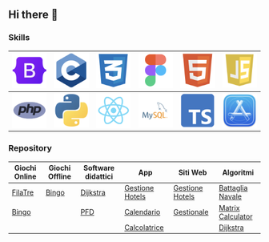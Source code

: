 ## Hi there 👋

### Skills

| <img src="https://github.com/vittorioPiotti/vittorioPiotti/blob/main/images/bootstrap.png" width="70"> | <img src="https://github.com/vittorioPiotti/vittorioPiotti/blob/main/images/c.png" width="70"> | <img src="https://github.com/vittorioPiotti/vittorioPiotti/blob/main/images/css.png" width="70"> | <img src="https://github.com/vittorioPiotti/vittorioPiotti/blob/main/images/figma.png" width="70"> | <img src="https://github.com/vittorioPiotti/vittorioPiotti/blob/main/images/html.png" width="70"> | <img src="https://github.com/vittorioPiotti/vittorioPiotti/blob/main/images/js.png" width="70"> |
|-------------|-------------|-------------|-------------|-------------|-------------|
| <img src="https://github.com/vittorioPiotti/vittorioPiotti/blob/main/images/php.png" width="70"> | <img src="https://github.com/vittorioPiotti/vittorioPiotti/blob/main/images/py.png" width="70"> | <img src="https://github.com/vittorioPiotti/vittorioPiotti/blob/main/images/react-native.png" width="70"> | <img src="https://github.com/vittorioPiotti/vittorioPiotti/blob/main/images/sql.png" width="70"> | <img src="https://github.com/vittorioPiotti/vittorioPiotti/blob/main/images/ts.png" width="70"> | <img src="https://github.com/vittorioPiotti/vittorioPiotti/blob/main/images/xcode.png" width="70"> |


### Repository

| Giochi Online                                                                                      | Giochi Offline                                                                            | Software didattici                                                                       | App                                                                                              | Siti Web                                                                                          | Algoritmi                                                                                     |
|----------------------------------------------------------------------------------------------------|------------------------------------------------------------------------------------------|------------------------------------------------------------------------------------------|--------------------------------------------------------------------------------------------------|---------------------------------------------------------------------------------------------------|--------------------------------------------------------------------------------------------------|
| [FilaTre](https://github.com/vittorioPiotti/FilaTre-Online)                                 | [Bingo](https://github.com/vittorioPiotti/Bingo-Bootstrap)                        | [Dijkstra](https://github.com/vittorioPiotti/Dijkstra-Bootstrap)                  | [Gestione Hotels](https://github.com/vittorioPiotti/Gestione-Hotel-App)                      | [Gestione Hotels](https://github.com/vittorioPiotti/Gestione-Hotel-PHP)                      | [Battaglia Navale](https://github.com/vittorioPiotti/Battaglia-Navale-C)                       |
| [Bingo](https://github.com/vittorioPiotti/Bingo-Online-Bootstrap/tree/main)                |                                                                                          | [PFD](https://github.com/vittorioPiotti/Primary-Flight-Display)       | [Calendario](https://github.com/vittorioPiotti?tab=repositories)                                 | [Gestionale](https://github.com/vittorioPiotti/Gestionale)                                        | [Matrix Calculator](https://github.com/vittorioPiotti/Matrix-Calculator-C)                |
|                                                                                                    |                                                                                          |                                                                                          | [Calcolatrice](https://github.com/vittorioPiotti/Calcolatrice-React-Native)                      |                                                                                                   | [Dijkstra](https://github.com/vittorioPiotti?tab=repositories)                  |


